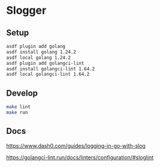 # Slogger

## Setup

```bash
asdf plugin add golang
asdf install golang 1.24.2
asdf local golang 1.24.2
asdf plugin add golangci-lint
asdf install golangci-lint 1.64.2
asdf local golangci-lint 1.64.2
```

## Develop

```bash
make lint
make run
```

## Docs

https://www.dash0.com/guides/logging-in-go-with-slog

https://golangci-lint.run/docs/linters/configuration/#sloglint

